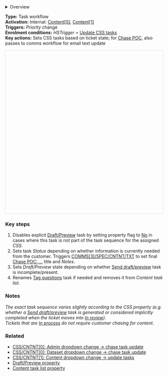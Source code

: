 <details><summary>Overview</summary>
<p>CSS have a text-adaptive <u>Chase POC</u> task reflecting the current state of the <em>Dataset</em> and <em>Content</em> properties. Depending on the <em>Content</em> property, there may also be an additional content-specific task. The <u>Chase POC</u> also has a Comms function: it can be used to send chaser emails.</p><p>This workflow is triggered on each of the ticket's tasks following a change in dropdown state. In most cases, the workflow activates/deactivates the task depending on whether it is currently needed. However, as completing certain tasks can trigger a dropdown change, it is also sometimes necessary for this workflow to create an additional task if it doesn't already exist.</p><p>For <u>Chase POC</u>, the workflow ends by triggering <u>COMMS[3]/SPEC/CNTNT/TXT</u>, which will set the task <em>Notes</em> as the email text and finalise the task title.</p></details>

**Type:** Task workflow  
**Activation:** Internal: <u>Content[0]</u>, <u>Content[1]</u>   
**Triggers:** *Priority* change  
**Enrolment conditions:** *HSTrigger* = <u>Update CSS tasks</u>  
**Key actions:** Sets CSS tasks based on ticket state; for <u>Chase POC</u>, also passes to comms workflow for email text update  

<div id="viewer" style="width:100%;height:520px;border:1px solid #ddd;"></div>
<script src="https://cdn.jsdelivr.net/npm/openseadragon@4.1/build/openseadragon/openseadragon.min.js"></script>
<script>
  document.addEventListener('DOMContentLoaded', function () {
    var basePath = window.location.pathname.replace(/\/workflows\/.*/, '/');
    var imgUrl = basePath + "images/CSS-CNTNT-2-Update-CSS-tasks.png";
    OpenSeadragon({ id: "viewer", prefixUrl: "https://cdn.jsdelivr.net/npm/openseadragon@4.1/build/openseadragon/images/", tileSources: { type: "image", url: imgUrl, buildPyramid: false }, showNavigator: true, showZoomControl: true, showHomeControl: true, showFullPageControl: false });
  });
</script>

### Key steps  
1. Disables explicit <u>Draft/Preview</u> task by setting property flag to <u>No</u> in cases where this task is not part of the task sequence for the assigned *CSS*.  
2. Sets task *Status* depending on whether information is currently needed from the customer. Triggers [COMMS[3]/SPEC/CNTNT/TXT]() to set final <u>Chase POC: ...</u> title and *Notes*.  
3. Sets *Draft/Preview* state depending on whether <u>Send draft/preview</u> task is incomplete/present.  
4. Renames <u>Tag questions</u> task if needed and removes it from *Content task list*.  

### Notes  
<i>The exact task sequence varies slightly according to the *CSS* property (e.g. whether a <u>Send draft/preview</u> task is generated or considered implicitly completed when the ticket moves into <u>In review</u>).<br>Tickets that are <u>In process</u> do not require customer chasing for content.</i>  

### Related  
- [CSS/CNTNT[0]: Admin dropdown change → chase task update](../workflows/CSS-CNTNT-0-Admin-dropdown-change.md)
- [CSS/CNTNT[0]: Dataset dropdown change → chase task update](../workflows/CSS-CNTNT-0-Dataset-dropdown-change.md)  
- [CSS/CNTNT[1]: Content dropdown change → update tasks](../workflows/CSS-CNTNT-1-Content-dropdown-change.md)
- [Draft/Preview property](../articles/Workflow-internal-properties.md#draftpreview)
- [Content task list property](../articles/Workflow-internal-properties.md#content-task-list)